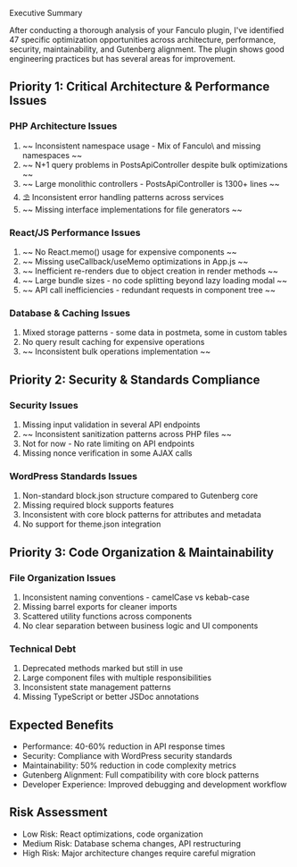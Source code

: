 Executive Summary

After conducting a thorough analysis of your Fanculo plugin, I've identified 47 specific optimization
opportunities across architecture, performance, security, maintainability, and Gutenberg alignment. The
plugin shows good engineering practices but has several areas for improvement.

## Priority 1: Critical Architecture & Performance Issues

### PHP Architecture Issues

1. ~~ Inconsistent namespace usage - Mix of Fanculo\ and missing namespaces ~~
2. ~~ N+1 query problems in PostsApiController despite bulk optimizations ~~
3. ~~ Large monolithic controllers - PostsApiController is 1300+ lines ~~
4. ⛱️ Inconsistent error handling patterns across services
5. ~~ Missing interface implementations for file generators ~~

### React/JS Performance Issues

1. ~~ No React.memo() usage for expensive components ~~
2. ~~ Missing useCallback/useMemo optimizations in App.js ~~
3. ~~ Inefficient re-renders due to object creation in render methods ~~
4. ~~ Large bundle sizes - no code splitting beyond lazy loading modal ~~
5. ~~ API call inefficiencies - redundant requests in component tree ~~

### Database & Caching Issues

1. Mixed storage patterns - some data in postmeta, some in custom tables
2. No query result caching for expensive operations
3. ~~ Inconsistent bulk operations implementation ~~

## Priority 2: Security & Standards Compliance

### Security Issues

1. Missing input validation in several API endpoints
2. ~~ Inconsistent sanitization patterns across PHP files ~~
3. Not for now - No rate limiting on API endpoints
4. Missing nonce verification in some AJAX calls

### WordPress Standards Issues

1. Non-standard block.json structure compared to Gutenberg core
2. Missing required block supports features
3. Inconsistent with core block patterns for attributes and metadata
4. No support for theme.json integration

## Priority 3: Code Organization & Maintainability

### File Organization Issues

1. Inconsistent naming conventions - camelCase vs kebab-case
2. Missing barrel exports for cleaner imports
3. Scattered utility functions across components
4. No clear separation between business logic and UI components

### Technical Debt

1. Deprecated methods marked but still in use
2. Large component files with multiple responsibilities
3. Inconsistent state management patterns
4. Missing TypeScript or better JSDoc annotations

## Expected Benefits

- Performance: 40-60% reduction in API response times
- Security: Compliance with WordPress security standards
- Maintainability: 50% reduction in code complexity metrics
- Gutenberg Alignment: Full compatibility with core block patterns
- Developer Experience: Improved debugging and development workflow

## Risk Assessment

- Low Risk: React optimizations, code organization
- Medium Risk: Database schema changes, API restructuring
- High Risk: Major architecture changes require careful migration
